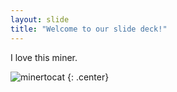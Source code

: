 ```yaml
---
layout: slide
title: "Welcome to our slide deck!"
---
```


I love this miner.

![minertocat](https://octodex.github.com/images/minertocat.png)
{: .center}
